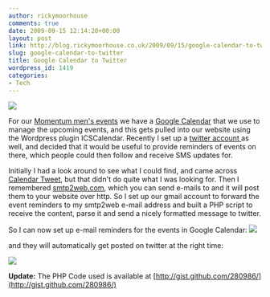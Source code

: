 ```yaml
---
author: rickymoorhouse
comments: true
date: 2009-09-15 12:14:20+00:00
layout: post
link: http://blog.rickymoorhouse.co.uk/2009/09/15/google-calendar-to-twitter/
slug: google-calendar-to-twitter
title: Google Calendar to Twitter
wordpress_id: 1419
categories:
- Tech
---
```


![](http://samespirit.net/ricky/images/2009/gcal2twitter.png)




For our [Momentum men's events](http://samespirit.net/momentum/) we have a [Google Calendar](http://calendar.google.com) that we use to manage the upcoming events, and this gets pulled into our website using the Wordpress plugin ICSCalendar. Recently I set up a [twitter account ](http://twitter.com/momentummen) as well, and decided that it would be useful to provide reminders of events on there, which people could then follow and receive SMS updates for.




Initially I had a look around to see what I could find, and came across [Calendar Tweet](http://calendartweet.com), but that didn't do quite what I was looking for. Then I remembered [smtp2web.com](http://smtp2web.com), which you can send e-mails to and it will post them to your website over http. So I set up our gmail account to forward the event reminders to my smtp2web e-mail address and built a PHP script to receive the content, parse it and send a nicely formatted message to twitter.




So I can now set up e-mail reminders for the events in Google Calendar:
![](http://samespirit.net/ricky/images/2009/gcal-reminder.png)  

and they will automatically get posted on twitter at the right time:  

![](http://samespirit.net/ricky/images/2009/gcal-twitter.png)





**Update:** The PHP Code used is available at [http://gist.github.com/280986/](http://gist.github.com/280986/)
